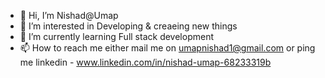 - 👋 Hi, I’m Nishad@Umap
- 👀 I’m interested in Developing & creaeing new things
- 🌱 I’m currently learning Full stack development 
- 📫 How to reach me either mail me on umapnishad1@gmail.com or ping me linkedin -  www.linkedin.com/in/nishad-umap-68233319b

<!---
nishu2525/nishu2525 is a ✨ special ✨ repository because its `README.md` (this file) appears on your GitHub profile.
You can click the Preview link to take a look at your changes.
--->

